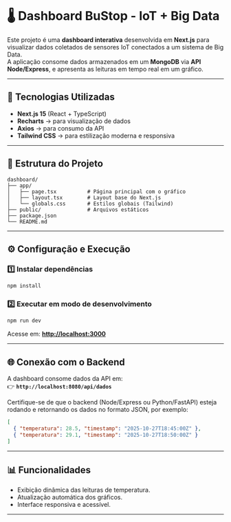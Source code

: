 # 🌡️ Dashboard BuStop - IoT + Big Data

Este projeto é uma **dashboard interativa** desenvolvida em **Next.js** para visualizar dados coletados de sensores IoT conectados a um sistema de Big Data.  
A aplicação consome dados armazenados em um **MongoDB** via **API Node/Express**, e apresenta as leituras em tempo real em um gráfico.

---

## 🚀 Tecnologias Utilizadas

- **Next.js 15** (React + TypeScript)
- **Recharts** → para visualização de dados
- **Axios** → para consumo da API
- **Tailwind CSS** → para estilização moderna e responsiva

---

## 🧩 Estrutura do Projeto

```
dashboard/
├── app/
│   ├── page.tsx          # Página principal com o gráfico
│   ├── layout.tsx        # Layout base do Next.js
│   └── globals.css       # Estilos globais (Tailwind)
├── public/               # Arquivos estáticos
├── package.json
└── README.md
```

---

## ⚙️ Configuração e Execução

### 1️⃣ Instalar dependências
```bash
npm install
```

### 2️⃣ Executar em modo de desenvolvimento
```bash
npm run dev
```

Acesse em: **[http://localhost:3000](http://localhost:3000)**

---

## 🌐 Conexão com o Backend

A dashboard consome dados da API em:  
👉 **`http://localhost:8080/api/dados`**

Certifique-se de que o backend (Node/Express ou Python/FastAPI) esteja rodando e retornando os dados no formato JSON, por exemplo:
```json
[
  { "temperatura": 28.5, "timestamp": "2025-10-27T18:45:00Z" },
  { "temperatura": 29.1, "timestamp": "2025-10-27T18:50:00Z" }
]
```

---

## 📊 Funcionalidades

- Exibição dinâmica das leituras de temperatura.
- Atualização automática dos gráficos.
- Interface responsiva e acessível.

---
